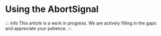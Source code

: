 # Using the AbortSignal

::: info
This article is a work in progress. We are actively filling in the gaps and appreciate your patience.
:::
